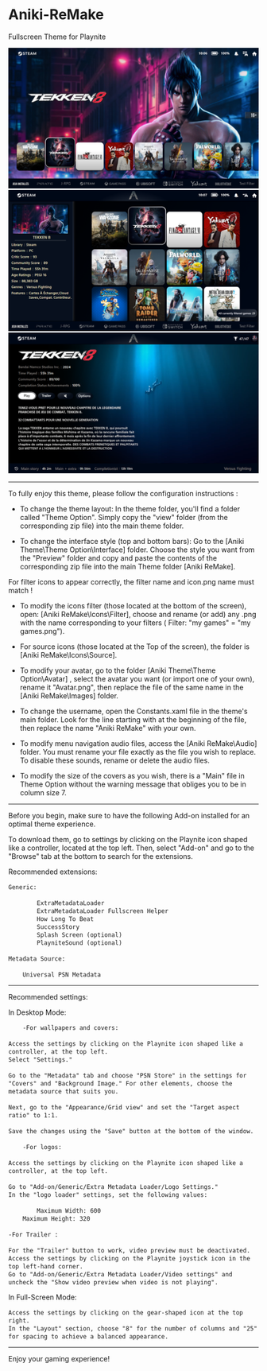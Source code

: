 # Aniki-ReMake
Fullscreen Theme for Playnite

![screenshot01](screenshot01.png)
![screenshot02](screenshot02.png)
![screenshot03](screenshot03.png)
__________________________________________________________________________

To fully enjoy this theme, please follow the configuration instructions :

- To change the theme layout: In the theme folder, you'll find a folder called "Theme Option". Simply copy the "view" folder (from the corresponding zip file) into the main theme folder.

- To change the interface style (top and bottom bars): Go to the [Aniki Theme\Theme Option\Interface] folder. Choose the style you want from the "Preview" folder and copy and paste the contents of the corresponding zip file into the main Theme folder [Aniki ReMake\].

For filter icons to appear correctly, the filter name and icon.png name must match !

- To modify the icons filter (those located at the bottom of the screen), open: [Aniki ReMake\Icons\Filter], choose and rename (or add) any .png with the name corresponding to your filters ( Filter: "my games" = "my games.png"). 

- For source icons (those located at the Top of the screen), the folder is [Aniki ReMake\Icons\Source].

- To modify your avatar, go to the folder [Aniki Theme\Theme Option\Avatar] , select the avatar you want (or import one of your own), rename it "Avatar.png", then replace the file of the same name in the [Aniki ReMake\Images] folder. 

- To change the username, open the Constants.xaml file in the theme's main folder. Look for the line starting with <!-- Here Change your Name --> at the beginning of the file, then replace the name "Aniki ReMake" with your own.

- To modify menu navigation audio files, access the [Aniki ReMake\Audio] folder. You must rename your file exactly as the file you wish to replace. To disable these sounds, rename or delete the audio files.

- To modify the size of the covers as you wish, there is a "Main" file in Theme Option without the warning message that obliges you to be in column size 7. 

___________________________________________________________________________

Before you begin, make sure to have the following Add-on installed for an optimal theme experience.

To download them, go to settings by clicking on the Playnite icon shaped like a controller, located at the top left. Then, select "Add-on" and go to the "Browse" tab at the bottom to search for the extensions.


Recommended extensions:

	Generic:

    		ExtraMetadataLoader
    		ExtraMetadataLoader Fullscreen Helper
    		How Long To Beat
    		SuccessStory
    		Splash Screen (optional)
    		PlayniteSound (optional)

	Metadata Source:

   		Universal PSN Metadata

___________________________________________________________________________

Recommended settings:

In Desktop Mode:

    	-For wallpapers and covers:

	Access the settings by clicking on the Playnite icon shaped like a controller, at the top left.
	Select "Settings."

	Go to the "Metadata" tab and choose "PSN Store" in the settings for "Covers" and "Background Image." For other elements, choose the metadata source that suits you.

	Next, go to the "Appearance/Grid view" and set the "Target aspect ratio" to 1:1.

	Save the changes using the "Save" button at the bottom of the window.

    	-For logos:

	Access the settings by clicking on the Playnite icon shaped like a controller, at the top left.

	Go to "Add-on/Generic/Extra Metadata Loader/Logo Settings."
	In the "logo loader" settings, set the following values:

    		Maximum Width: 600
   		Maximum Height: 320

	-For Trailer :

	For the "Trailer" button to work, video preview must be deactivated.
	Access the settings by clicking on the Playnite joystick icon in the top left-hand corner.
	Go to "Add-on/Generic/Extra Metadata Loader/Video settings" and uncheck the "Show video preview when video is not playing".

In Full-Screen Mode:

	Access the settings by clicking on the gear-shaped icon at the top right.
	In the "Layout" section, choose "8" for the number of columns and "25" for spacing to achieve a balanced appearance.
___________________________________________________________________________

Enjoy your gaming experience!
